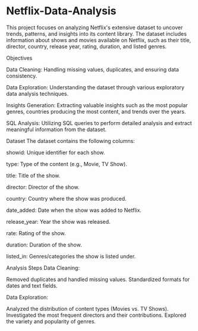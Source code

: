 # Netflix-Data-Analysis
This project focuses on analyzing Netflix's extensive dataset to uncover trends, patterns, and insights into its content library. The dataset includes information about shows and movies available on Netflix, such as their title, director, country, release year, rating, duration, and listed genres.

Objectives

Data Cleaning: Handling missing values, duplicates, and ensuring data consistency.

Data Exploration: Understanding the dataset through various exploratory data analysis techniques.

Insights Generation: Extracting valuable insights such as the most popular genres, countries producing the most content, and trends over the years.

SQL Analysis: Utilizing SQL queries to perform detailed analysis and extract meaningful information from the dataset.

Dataset
The dataset contains the following columns:

showid: Unique identifier for each show.

type: Type of the content (e.g., Movie, TV Show).

title: Title of the show.

director: Director of the show.

country: Country where the show was produced.

date_added: Date when the show was added to Netflix.

release_year: Year the show was released.

rate: Rating of the show.

duration: Duration of the show.

listed_in: Genres/categories the show is listed under.

Analysis Steps
Data Cleaning:

Removed duplicates and handled missing values.
Standardized formats for dates and text fields.


Data Exploration:

Analyzed the distribution of content types (Movies vs. TV Shows).
Investigated the most frequent directors and their contributions.
Explored the variety and popularity of genres.



